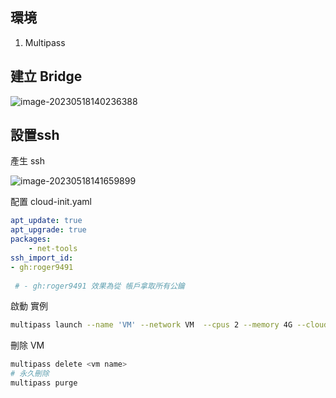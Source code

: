 

## 環境

1. Multipass



## 建立 Bridge

![image-20230518140236388](https://raw.githubusercontent.com/roger9491/Typora_note/main/img/image-20230518140236388.png)

## 設置ssh

產生 ssh

![image-20230518141659899](https://raw.githubusercontent.com/roger9491/Typora_note/main/img/image-20230518141659899.png)

配置 cloud-init.yaml

``` yaml
apt_update: true
apt_upgrade: true
packages: 
	- net-tools
ssh_import_id:
- gh:roger9491
 
 # - gh:roger9491 效果為從 帳戶拿取所有公鑰
```



啟動 實例

``` sh
multipass launch --name 'VM' --network VM  --cpus 2 --memory 4G --cloud-init=C:\Multipass\cloud-init.yaml
```

刪除 VM

``` sh
multipass delete <vm name>
# 永久刪除
multipass purge
```

